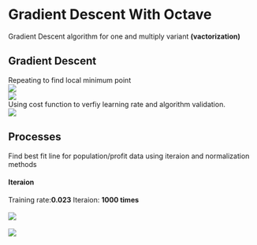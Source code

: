 <h1>Gradient Descent With Octave</h1>
<p>Gradient Descent algorithm for one and multiply variant <b>(vactorization)</b></p>
<h2>Gradient Descent</h2>
Repeating to find local minimum point
</br>
<img src="http://pingax.com/wp-content/uploads/2013/11/Convergence.png"/>
</br>
<img src="https://cdn-images-1.medium.com/max/1600/1*f9a162GhpMbiTVTAua_lLQ.png"/>
</br>
Using cost function to verfiy learning rate and algorithm validation.
</br>
<img src="https://pbs.twimg.com/media/DK26ibcXUAEOwel.jpg"/>
</br>
<h2>Processes</h2>
<p>Find best fit line for population/profit data using iteraion and normalization methods</p>
<h4>Iteraion</h4>
Training rate:<b>0.023</b>
Iteraion: <b>1000 times</b>
</br>
</br>
<img src="https://cdn-images-1.medium.com/max/1600/1*vXpodxSx-nslMSpOELhovg.png"/>
</br>
</br>
<img src="https://i.imgur.com/ikwLb8d.png"/>
